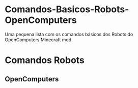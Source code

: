 # Comandos-Basicos-Robots-OpenComputers
Uma pequena lista com os comandos básicos dos Robots do OpenComputers Minecraft mod

# Comandos Robots
##        OpenComputers
